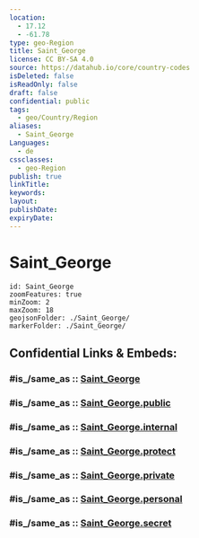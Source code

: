 ```yaml
---
location:
  - 17.12
  - -61.78
type: geo-Region
title: Saint_George
license: CC BY-SA 4.0
source: https://datahub.io/core/country-codes
isDeleted: false
isReadOnly: false
draft: false
confidential: public
tags:
  - geo/Country/Region
aliases:
  - Saint_George
Languages:
  - de
cssclasses:
  - geo-Region
publish: true
linkTitle:
keywords:
layout:
publishDate:
expiryDate:
---
```


# Saint_George

```leaflet
id: Saint_George
zoomFeatures: true 
minZoom: 2 
maxZoom: 18
geojsonFolder: ./Saint_George/
markerFolder: ./Saint_George/
```


## Confidential Links & Embeds: 

### #is_/same_as :: [Saint_George](/_Standards/Earth/Continent/America~Caribbean/Antigua_and_Barbuda/Counties/Saint_George.md) 

### #is_/same_as :: [Saint_George.public](/_public/Earth/Continent/America~Caribbean/Antigua_and_Barbuda/Counties/Saint_George.public.md) 

### #is_/same_as :: [Saint_George.internal](/_internal/Earth/Continent/America~Caribbean/Antigua_and_Barbuda/Counties/Saint_George.internal.md) 

### #is_/same_as :: [Saint_George.protect](/_protect/Earth/Continent/America~Caribbean/Antigua_and_Barbuda/Counties/Saint_George.protect.md) 

### #is_/same_as :: [Saint_George.private](/_private/Earth/Continent/America~Caribbean/Antigua_and_Barbuda/Counties/Saint_George.private.md) 

### #is_/same_as :: [Saint_George.personal](/_personal/Earth/Continent/America~Caribbean/Antigua_and_Barbuda/Counties/Saint_George.personal.md) 

### #is_/same_as :: [Saint_George.secret](/_secret/Earth/Continent/America~Caribbean/Antigua_and_Barbuda/Counties/Saint_George.secret.md)

